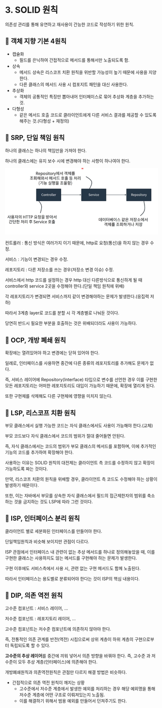 # 3. SOLID 원칙

의존성 관리를 통해 유연하고 재사용이 간능한 코드로 작성하기 위한 원칙.

## 🎇 객체 지향 기본 4원칙

- 캡슐화
  - 필드를 은닉하여 간접적으로 메서드를 통해서만 노출되도록 함.
- 상속
  - 메서드 상속은 리스코프 치환 원칙을 위반할 가능성이 높기 때문에 사용을 지양한다.
  - 다른 클래스의 메서드 사용 시 컴포지트 패턴을 대신 사용한다.
- 추상화
  - 객체의 공통적인 특징만 뽑아내어 인터페이스로 묶어 추상화 계층을 추가하는 것.
- 다형성
  - 같은 메서드 호출 코드로 클라이언트에게 다른 서비스 결과를 제공할 수 있도록 해주는 것.(다형성 + 재정의)

## 🎇 SRP, 단일 책임 원칙

하나의 클래스는 하나의 책임만을 가져야 한다.

하나의 클래스에는 유지 보수 시에 변경해야 하는 사항이 하나여야 한다.

![r](https://raw.githubusercontent.com/hyensukim/PlayData_class/main/images/SRP.png)

컨트롤러 : 통신 방식은 여러가지 이기 때문에, http로 요청(통신)을 하지 않는 경우 수정.

서비스 : 기능이 변경되는 경우 수정.

레포지토리 : 다른 저장소를 쓰는 경우(저장소 변경 이슈) 수정.

서비스에서 http 코드를 설정하는 경우 http 대신 다른방식으로 통신하게 될 때 controller와 service 2곳을 수정해야 한다.(단일 책임 원칙에 위배)

각 레포지토리가 변경되면 서비스까지 같이 변경해야하는 문제가 발생한다.(응집력 저하)

따라서 3계층 layer로 코드를 분할 시 각 계층별로 나눠둔 것이다.

당연히 반드시 필요한 부분을 호출하는 것은 위배되더라도 사용이 가능하다.

## 🎇 OCP, 개방 폐쇄 원칙

확장에는 열려있어야 하고 변경에는 닫혀 있어야 한다.

일례로, 인터페이스를 사용하면 중간에 다른 종류의 레포지토리를 추가해도 문제가 없다.

즉, 서비스 레이어에 Repository(Interface) 타입으로 변수를 선언한 경우 이를 구현한 모든 레포지토리는 어떠한 레포지토리도 대입이 가능하기 때문에, 확장에 열리게 된다.

또한 구현체를 삭제해도 다른 구현체에 영향을 미치지 않는다.

## 🎇 LSP, 리스코프 치환 원칙

부모 클래스에서 실행 가능한 코드는 자식 클래스에서도 사용이 가능해야 한다.(교체)

부모 코드보다 자식 클래스에서 코드의 범위가 절대 줄어들면 안된다.

즉, 자식 클래스에서는 코드의 범위가 부모 클래스의 메서드를 포함하며, 이에 추가적인 기능의 코드를 추가하여 확장해야 한다.

사용하는 이유는 SOLID 원칙의 대전제는 클라이언트 측 코드를 수정하지 않고 확장이 가능하도록 짜는 것이다.

만약, 리스코프 치환의 원칙을 위배할 경우, 클라이언트 측 코드도 수정해야 하는 상황이 발생하기 때문이다.

또한, 이는 자바에서 부모를 상속한 자식 클래스에서 필드의 접근제한자의 범위를 축소하는 것을 금지하는 것도 LSP에 따라 그런 것이다.

## 🎇 ISP, 인터페이스 분리 원칙

클라이언트 별로 세분화된 인터페이스를 만들어야 한다.

단일책임원칙과 비슷해 보이지만 관점이 다르다.

ISP 관점에서 인터페이스 내 관련이 없는 추상 메서드를 하나로 정의해놓았을 때, 이를 구현한 클래스는 사용하지도 않는 메서드를 구현해야 하는 문제가 발생한다.

구현 이후에도 서비스측에서 사용 시, 관련 없는 구현 메서드도 함께 노출된다.

따라서 인터페이스는 용도별로 분류되어야 한다는 것이 ISP의 핵심 내용이다.

## 🎇 DIP, 의존 역전 원칙

고수준 컴포넌트 : 서비스 레이어, ...

저수준 컴포넌트 : 레포지토리 레이어, ...

고수준 컴포넌트는 저수준 컴포넌트에 의존하지 않아야 한다.

즉, 전통적인 의존 관계를 반전(역전) 시킴으로써 상위 계층이 하위 계층의 구현으로부터 독립되도록 할 수 있다.

**고수준의 추상 레이어**를 중간에 끼워 넣어서 의존 방향을 바꿔야 한다. 즉, 고수준 과 저수준이 모두 추상 계층(인터페이스)에 의존해야 한다.

개방폐쇄원칙과 의존역전원칙은 관점만 다르지 해결 방법은 비슷하다.

- 간접적으로 의존 역전 원칙이 깨지는 상황
  - 고수준에서 저수준 계층에서 발생한 예외를 처리하는 경우 해당 예외명을 통해 저수준 계층에 어떤 구조로 이뤄져있는지 노출됨.
  - 이를 해결하기 위해서 범용 예외를 만들어서 던져주기도 한다.
